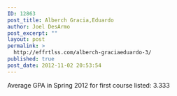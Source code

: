 ```yaml
---
ID: 12863
post_title: Alberch Gracia,Eduardo
author: Joel DesArmo
post_excerpt: ""
layout: post
permalink: >
  http://effrtlss.com/alberch-graciaeduardo-3/
published: true
post_date: 2012-11-02 20:53:54
---
```

<p>Average GPA in Spring 2012 for first course listed: 3.333</p>